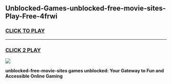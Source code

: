 
## Unblocked-Games-unblocked-free-movie-sites-Play-Free-4frwi
<h3>
<a href="https://premium76.site?title=unblocked-free-movie-sites&ref=18A1">CLICK TO PLAY</a></h3>
<hr>

<h3>
<a href="https://premium76.site?title=unblocked-free-movie-sites&ref=18A1">CLICK 2 PLAY</a>
  
</h3>

<a href="https://premium76.site?title=unblocked-free-movie-sites&ref=18A1"><img src="https://clearcache.store/games.png"></a>


**unblocked-free-movie-sites games unblocked: Your Gateway to Fun and Accessible Online Gaming**
